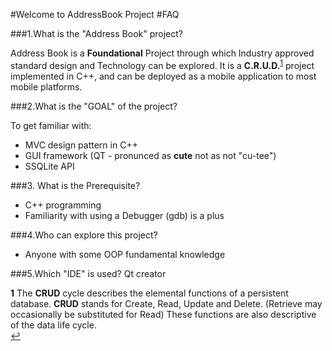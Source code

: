 #Welcome to AddressBook Project
#FAQ

###1.What is the "Address Book" project?

Address Book is a **Foundational** Project through which Industry approved standard design and Technology can be explored.
It is a **C.R.U.D.**<sup id="acr">[1](#crud)</sup> project 
implemented in C++, and can be deployed as a mobile application to 
most mobile platforms.

###2.What is the "GOAL" of the project?

To get familiar with: 
 - MVC design pattern in C++
 - GUI framework (QT - pronunced as **cute** not as not  "cu-tee")
 - SSQLite API
		  
		  
###3. What is the Prerequisite?
 - C++ programming
 - Familiarity with using a Debugger (gdb) is a plus

###4.Who can explore this project?
 - Anyone with some OOP fundamental knowledge

###5.Which "IDE"  is used?
	Qt creator


<b id="crud">1</b> 
The **CRUD** cycle describes the elemental functions of a persistent database. 
**CRUD** stands for Create, Read, Update and Delete. 
(Retrieve may occasionally be substituted for Read) 
These functions are also descriptive of the data life cycle.  
[↩](#acr)

	
